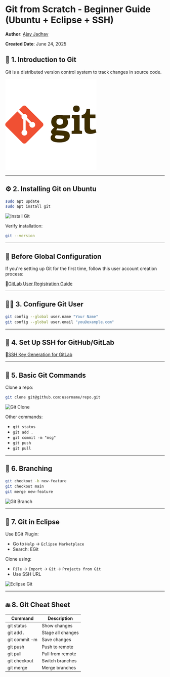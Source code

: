 
# Git from Scratch - Beginner Guide (Ubuntu + Eclipse + SSH)

**Author**: <a href="https://www.linkedin.com/in/ajayaniljadhav" target="_blank" rel="noopener noreferrer">Ajay Jadhav</a>

**Created Date**: June 24, 2025

## 📌 1. Introduction to Git
Git is a distributed version control system to track changes in source code.

![Git Intro](https://raw.githubusercontent.com/github/explore/main/topics/git/git.png)

---

## ⚙️ 2. Installing Git on Ubuntu

```bash
sudo apt update
sudo apt install git
```

![Install Git](https://i.postimg.cc/Fzmd9gqG/gitubuntu.png)

Verify installation:

```bash
git --version
```

---

## 📎 Before Global Configuration
If you're setting up Git for the first time, follow this user account creation process:

🔗<a href="gitlab-user-registration.md" target="_blank">GitLab User Registration Guide</a> 

---

## 🧑‍💻 3. Configure Git User

```bash
git config --global user.name "Your Name"
git config --global user.email "you@example.com"
```

---

## 🔐 4. Set Up SSH for GitHub/GitLab

🔗<a href="ssh-gitlab-setup.md" target="_blank">SSH Key Generation for GitLab</a> 

---

## 📂 5. Basic Git Commands

Clone a repo:

```bash
git clone git@github.com:username/repo.git
```

![Git Clone](https://miro.medium.com/v2/resize:fit:1200/1*-DSlJmejJfK0cFo1e6E5Vw.png)

Other commands:
- `git status`
- `git add .`
- `git commit -m "msg"`
- `git push`
- `git pull`

---

## 🌿 6. Branching

```bash
git checkout -b new-feature
git checkout main
git merge new-feature
```

![Git Branch](https://wac-cdn.atlassian.com/dam/jcr:813202ee-f9de-41bc-bf0f-169b6adfb8fd/01.svg)

---

## 🧩 7. Git in Eclipse

Use EGit Plugin:
- Go to `Help` → `Eclipse Marketplace`
- Search: EGit

Clone using:
- `File` → `Import` → `Git` → `Projects from Git`
- Use SSH URL

![Eclipse Git](https://www.vogella.com/tutorials/EclipseGit/img/egit-import-0.png)

---

## 🔚 8. Git Cheat Sheet

| Command        | Description         |
|----------------|---------------------|
| git status     | Show changes        |
| git add .      | Stage all changes   |
| git commit -m  | Save changes        |
| git push       | Push to remote      |
| git pull       | Pull from remote    |
| git checkout   | Switch branches     |
| git merge      | Merge branches      |